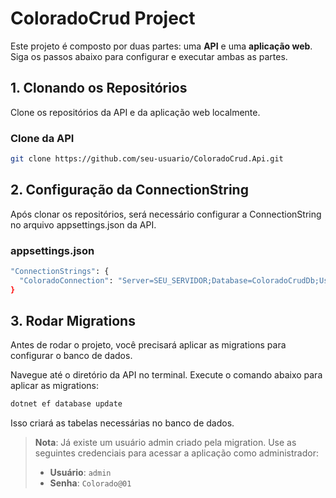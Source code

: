 # ColoradoCrud Project

Este projeto é composto por duas partes: uma **API** e uma **aplicação web**. Siga os passos abaixo para configurar e executar ambas as partes.

## 1. Clonando os Repositórios

Clone os repositórios da API e da aplicação web localmente.

### Clone da API
```bash
git clone https://github.com/seu-usuario/ColoradoCrud.Api.git
```

## 2. Configuração da ConnectionString

Após clonar os repositórios, será necessário configurar a ConnectionString no arquivo appsettings.json da API.

### appsettings.json
```bash
"ConnectionStrings": {
  "ColoradoConnection": "Server=SEU_SERVIDOR;Database=ColoradoCrudDb;User Id=SEU_USUARIO;Password=SUA_SENHA;"
}
```

## 3. Rodar Migrations

Antes de rodar o projeto, você precisará aplicar as migrations para configurar o banco de dados.

Navegue até o diretório da API no terminal.
Execute o comando abaixo para aplicar as migrations:


```bash
dotnet ef database update
```


Isso criará as tabelas necessárias no banco de dados.

> **Nota**: Já existe um usuário admin criado pela migration. Use as seguintes credenciais para acessar a aplicação como administrador:
> - **Usuário**: `admin`
> - **Senha**: `Colorado@01`


